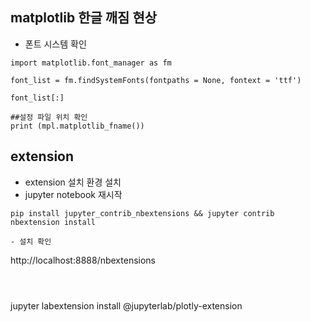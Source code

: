 
## matplotlib 한글 깨짐 현상 
- 폰트 시스템 확인
```
import matplotlib.font_manager as fm

font_list = fm.findSystemFonts(fontpaths = None, fontext = 'ttf')

font_list[:]
```


```
##설정 파일 위치 확인
print (mpl.matplotlib_fname())
```

## extension

- extension 설치 환경 설치 
- jupyter notebook 재시작 
```
pip install jupyter_contrib_nbextensions && jupyter contrib nbextension install 
```


```
- 설치 확인
```
http://localhost:8888/nbextensions  
```



```
jupyter labextension install @jupyterlab/plotly-extension
```
